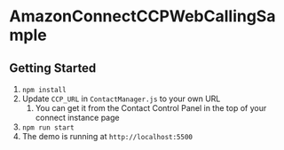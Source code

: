 # AmazonConnectCCPWebCallingSample 

## Getting Started

1. `npm install`
2. Update `CCP_URL` in `ContactManager.js` to your own URL
    1. You can get it from the Contact Control Panel in the top of your connect instance page
3. `npm run start`
4. The demo is running at `http://localhost:5500`